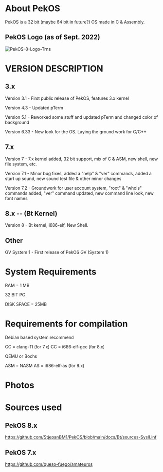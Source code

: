 
# About PekOS
PekOS is a 32 bit (maybe 64 bit in future?) OS made in C & Assembly.

## PekOS Logo (as of Sept. 2022)

![PekOS-8-Logo-Trns](https://user-images.githubusercontent.com/94230991/192030496-80292562-9da4-46bd-9674-ad6ec12861fc.png)

[//]: <![PekOSlogonew](https://user-images.githubusercontent.com/94230991/149319315-a9a305ab-6b3d-4501-a50e-cd7600890cb8.png)  PekOS logo>

# VERSION DESCRIPTION

## 3.x
Version 3.1  - First public release of PekOS, features 3.x kernel

Version 4.3  - Updated pTerm

Version 5.1  - Reworked some stuff and updated pTerm and changed color of background

Version 6.33 - New look for the OS. Laying the ground work for C/C++

## 7.x
Version 7    - 7.x kernel added, 32 bit support, mix of C & ASM, new shell, new file system, etc.

Version 7.1  - Minor bug fixes, added a "help" & "ver" commands, added a start up sound, new sound test file & other minor changes

Version 7.2  - Groundwork for user account system, "root" & "whois" commands added, "ver" command updated, new command line look, new font names

## 8.x -- (Bt Kernel)

Version 8   - Bt kernel, i686-elf, New Shell.

## Other
GV System 1  - First release of PekOS GV (System 1)

# System Requirements

RAM = 1 MB

32 BIT PC

DISK SPACE = 25MB

# Requirements for compilation

Debian based system recommend

CC = clang-11       (for 7.x)
CC = i686-elf-gcc   (for 8.x)

QEMU or Bochs

ASM = NASM
AS  = i686-elf-as   (for 8.x)

# Photos

# Sources used
## PekOS 8.x
https://github.com/StjepanBM1/PekOS/blob/main/docs/Bt/sources-SysII.inf

## PekOS 7.x
https://github.com/queso-fuego/amateuros

